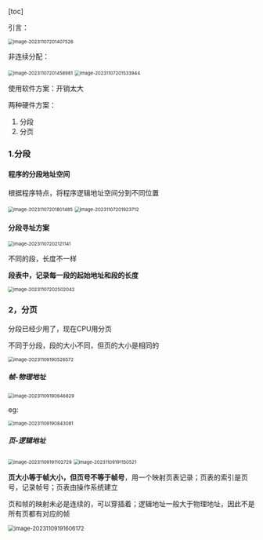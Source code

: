 [toc]

引言：

<img src="./image/image_4.1%20%E9%9D%9E%E8%BF%9E%E7%BB%AD%E5%86%85%E5%AD%98%E5%88%86%E9%85%8D-%E5%88%86%E6%AE%B5%20%E5%88%86%E9%A1%B5/image-20231107201407526.png" alt="image-20231107201407526" style="zoom:67%;" />

非连续分配：

<img src="./image/image_4.1%20%E9%9D%9E%E8%BF%9E%E7%BB%AD%E5%86%85%E5%AD%98%E5%88%86%E9%85%8D-%E5%88%86%E6%AE%B5%20%E5%88%86%E9%A1%B5/image-20231107201458981.png" alt="image-20231107201458981" style="zoom:67%;" />

<img src="./image/image_4.1%20%E9%9D%9E%E8%BF%9E%E7%BB%AD%E5%86%85%E5%AD%98%E5%88%86%E9%85%8D-%E5%88%86%E6%AE%B5%20%E5%88%86%E9%A1%B5/image-20231107201533944.png" alt="image-20231107201533944" style="zoom:67%;" />

使用软件方案：开销太大

两种硬件方案：

1. 分段
2. 分页

### 1.分段

#### 程序的分段地址空间

根据程序特点，将程序逻辑地址空间分到不同位置

<img src="./image/image_4.1%20%E9%9D%9E%E8%BF%9E%E7%BB%AD%E5%86%85%E5%AD%98%E5%88%86%E9%85%8D-%E5%88%86%E6%AE%B5%20%E5%88%86%E9%A1%B5/image-20231107201801485.png" alt="image-20231107201801485" style="zoom:67%;" />

<img src="./image/image_4.1%20%E9%9D%9E%E8%BF%9E%E7%BB%AD%E5%86%85%E5%AD%98%E5%88%86%E9%85%8D-%E5%88%86%E6%AE%B5%20%E5%88%86%E9%A1%B5/image-20231107201923712.png" alt="image-20231107201923712" style="zoom:67%;" />

#### 分段寻址方案

<img src="./image/image_4.1%20%E9%9D%9E%E8%BF%9E%E7%BB%AD%E5%86%85%E5%AD%98%E5%88%86%E9%85%8D-%E5%88%86%E6%AE%B5%20%E5%88%86%E9%A1%B5/image-20231107202121141.png" alt="image-20231107202121141" style="zoom:67%;" />

不同的段，长度不一样

**段表中，记录每一段的起始地址和段的长度**

<img src="./image/image_4.1%20%E9%9D%9E%E8%BF%9E%E7%BB%AD%E5%86%85%E5%AD%98%E5%88%86%E9%85%8D-%E5%88%86%E6%AE%B5%20%E5%88%86%E9%A1%B5/image-20231107202502042.png" alt="image-20231107202502042" style="zoom:67%;" />

### 2，分页

分段已经少用了，现在CPU用分页

不同于分段，段的大小不同，但页的大小是相同的

<img src="./image/image_4.1%20%E9%9D%9E%E8%BF%9E%E7%BB%AD%E5%86%85%E5%AD%98%E5%88%86%E9%85%8D-%E5%88%86%E6%AE%B5%20%E5%88%86%E9%A1%B5/image-20231109190526572.png" alt="image-20231109190526572" style="zoom:67%;" />

##### 帧-物理地址

<img src="./image/image_4.1%20%E9%9D%9E%E8%BF%9E%E7%BB%AD%E5%86%85%E5%AD%98%E5%88%86%E9%85%8D-%E5%88%86%E6%AE%B5%20%E5%88%86%E9%A1%B5/image-20231109190646829.png" alt="image-20231109190646829" style="zoom: 67%;" />

eg:

<img src="./image/image_4.1%20%E9%9D%9E%E8%BF%9E%E7%BB%AD%E5%86%85%E5%AD%98%E5%88%86%E9%85%8D-%E5%88%86%E6%AE%B5%20%E5%88%86%E9%A1%B5/image-20231109190843081.png" alt="image-20231109190843081" style="zoom: 67%;" />

##### 页-逻辑地址

<img src="./image/image_4.1%20%E9%9D%9E%E8%BF%9E%E7%BB%AD%E5%86%85%E5%AD%98%E5%88%86%E9%85%8D-%E5%88%86%E6%AE%B5%20%E5%88%86%E9%A1%B5/image-20231109191102729.png" alt="image-20231109191102729" style="zoom:67%;" />

<img src="./image/image_4.1%20%E9%9D%9E%E8%BF%9E%E7%BB%AD%E5%86%85%E5%AD%98%E5%88%86%E9%85%8D-%E5%88%86%E6%AE%B5%20%E5%88%86%E9%A1%B5/image-20231109191150521.png" alt="image-20231109191150521" style="zoom:67%;" />

**页大小等于帧大小，但页号不等于帧号**，用一个映射页表记录；页表的索引是页号，记录帧号；页表由操作系统建立

页和帧的映射未必是连续的，可以穿插着；逻辑地址一般大于物理地址，因此不是所有页都有对应的帧

<img src="./image/image_4.1%20%E9%9D%9E%E8%BF%9E%E7%BB%AD%E5%86%85%E5%AD%98%E5%88%86%E9%85%8D-%E5%88%86%E6%AE%B5%20%E5%88%86%E9%A1%B5/image-20231109191606172.png" alt="image-20231109191606172" style="zoom:80%;" />





